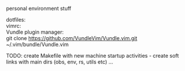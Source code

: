 personal environment stuff

dotfiles:  
    vimrc:  
        Vundle plugin manager:  
            git clone https://github.com/VundleVim/Vundle.vim.git ~/.vim/bundle/Vundle.vim  

TODO: create Makefile with new machine startup activities
      - create soft links with main dirs (obs, env, rs, utils etc)
      ...
